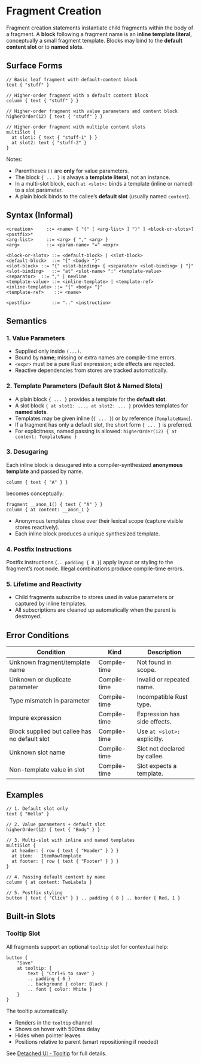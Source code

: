 # Fragment Creation

Fragment creation statements instantiate child fragments within the body of a fragment.
A **block** following a fragment name is an **inline template literal**, conceptually a small fragment template.
Blocks may bind to the **default content slot** or to **named slots**.

## Surface Forms

```frel
// Basic leaf fragment with default-content block
text { "stuff" }

// Higher-order fragment with a default content block
column { text { "stuff" } }

// Higher-order fragment with value parameters and content block
higherOrder(12) { text { "stuff" } }

// Higher-order fragment with multiple content slots
multiSlot {
  at slot1: { text { "stuff-1" } }
  at slot2: text { "stuff-2" }
}
```

Notes:

* Parentheses `()` are **only** for value parameters.
* The block `{ ... }` is always a **template literal**, not an instance.
* In a multi-slot block, each `at <slot>:` binds a template (inline or named) to a slot parameter.
* A plain block binds to the callee’s **default slot** (usually named `content`).

## Syntax (Informal)

```text
<creation>     ::= <name> [ "(" [ <arg-list> ] ")" ] <block-or-slots>? <postfix>*
<arg-list>     ::= <arg> { "," <arg> }
<arg>          ::= <param-name> "=" <expr>

<block-or-slots> ::= <default-block> | <slot-block>
<default-block>  ::= "{" <body> "}"
<slot-block> ::= "{" <slot-binding> { <separator> <slot-binding> } "}"
<slot-binding>   ::= "at" <slot-name> ":" <template-value>
<separator>  ::= "," | newline
<template-value> ::= <inline-template> | <template-ref>
<inline-template> ::= "{" <body> "}"
<template-ref>    ::= <name>

<postfix>        ::= ".." <instruction>
```

## Semantics

### 1. Value Parameters

* Supplied only inside `(...)`.
* Bound by **name**; missing or extra names are compile-time errors.
* `<expr>` must be a pure Rust expression; side effects are rejected.
* Reactive dependencies from stores are tracked automatically.

### 2. Template Parameters (Default Slot & Named Slots)

* A plain block `{ ... }` provides a template for the **default slot**.
* A slot block `{ at slot1: ..., at slot2: ... }` provides templates for **named slots**.
* Templates may be given inline (`{ ... }`) or by reference (`TemplateName`).
* If a fragment has only a default slot, the short form `{ ... }` is preferred.
* For explicitness, named passing is allowed:
  `higherOrder(12) { at content: TemplateName }`

### 3. Desugaring

Each inline block is desugared into a compiler-synthesized **anonymous template** and passed by name.

```frel
column { text { "A" } }
```

becomes conceptually:

```frel
fragment __anon_1() { text { "A" } }
column { at content: __anon_1 }
```

* Anonymous templates close over their lexical scope (capture visible stores reactively).
* Each inline block produces a unique synthesized template.

### 4. Postfix Instructions

Postfix instructions (`.. padding { 8 }`) apply layout or styling to the fragment’s root node.
Illegal combinations produce compile-time errors.

### 5. Lifetime and Reactivity

* Child fragments subscribe to stores used in value parameters or captured by inline templates.
* All subscriptions are cleaned up automatically when the parent is destroyed.

## Error Conditions

| Condition                                     | Kind         | Description                  |
|-----------------------------------------------|--------------|------------------------------|
| Unknown fragment/template name                | Compile-time | Not found in scope.          |
| Unknown or duplicate parameter                | Compile-time | Invalid or repeated name.    |
| Type mismatch in parameter                    | Compile-time | Incompatible Rust type.      |
| Impure expression                             | Compile-time | Expression has side effects. |
| Block supplied but callee has no default slot | Compile-time | Use `at <slot>:` explicitly. |
| Unknown slot name                             | Compile-time | Slot not declared by callee. |
| Non-template value in slot                    | Compile-time | Slot expects a template.     |

## Examples

```frel
// 1. Default slot only
text { "Hello" }

// 2. Value parameters + default slot
higherOrder(12) { text { "Body" } }

// 3. Multi-slot with inline and named templates
multiSlot {
  at header: { row { text { "Header" } } }
  at item:   ItemRowTemplate
  at footer: { row { text { "Footer" } } }
}

// 4. Passing default content by name
column { at content: TwoLabels }

// 5. Postfix styling
button { text { "Click" } } .. padding { 8 } .. border { Red, 1 }
```

## Built-in Slots

### Tooltip Slot

All fragments support an optional `tooltip` slot for contextual help:

```frel
button {
    "Save"
    at tooltip: {
        text { "Ctrl+S to save" }
        .. padding { 6 }
        .. background { color: Black }
        .. font { color: White }
    }
}
```

The tooltip automatically:
- Renders in the `tooltip` channel
- Shows on hover with 500ms delay
- Hides when pointer leaves
- Positions relative to parent (smart repositioning if needed)

See [Detached UI - Tooltip](50_detached_ui.md#tooltip) for full details.